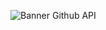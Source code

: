 ![Banner Github API](https://user-images.githubusercontent.com/51540772/119581447-f0596080-bd98-11eb-8751-f21b40e32c77.png)

